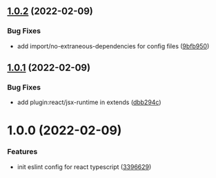 ## [1.0.2](https://github.com/releaseband/eslint-config-typescript-react/compare/v1.0.1...v1.0.2) (2022-02-09)


### Bug Fixes

* add import/no-extraneous-dependencies for config files ([9bfb950](https://github.com/releaseband/eslint-config-typescript-react/commit/9bfb95021361d8b1629dc4451bb98aaaeba1042c))

## [1.0.1](https://github.com/releaseband/eslint-config-typescript-react/compare/v1.0.0...v1.0.1) (2022-02-09)


### Bug Fixes

* add plugin:react/jsx-runtime in extends ([dbb294c](https://github.com/releaseband/eslint-config-typescript-react/commit/dbb294c558ef936143fba09cf900329473e2634d))

# 1.0.0 (2022-02-09)


### Features

* init eslint config for react typescript ([3396629](https://github.com/releaseband/eslint-config-typescript-react/commit/33966296e96eca863a37fdeff5812e4ac85a7b38))
